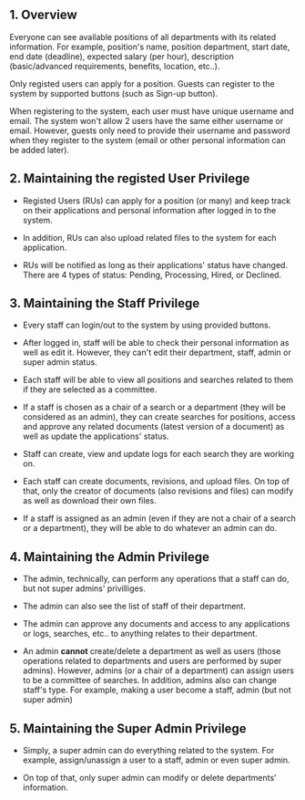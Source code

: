 ## 1. Overview

Everyone can see available positions of all departments with its related information. For example, position's name, position department, start date, end date (deadline), expected salary (per hour), description (basic/advanced requirements, benefits, location, etc..).

Only registed users can apply for a position. Guests can register to the system by supported buttons (such as Sign-up button).

When registering to the system, each user must have unique username and email. The system won't allow 2 users have the same either username or email. However, guests only need to provide their username and password when they register to the system (email or other personal information can be added later).

## 2. Maintaining the registed User Privilege 

 * Registed Users (RUs) can apply for a position (or many) and keep track on their applications and personal information after logged in to the system.
  
 * In addition, RUs can also upload related files to the system for each application.
   
 * RUs will be notified as long as their applications' status have changed. There are 4 types of status: Pending, Processing, Hired, or Declined.
 
## 3. Maintaining the Staff Privilege 

* Every staff can login/out to the system by using provided buttons.

* After logged in, staff will be able to check their personal information as well as edit it. However, they can't edit their department, staff, admin or super admin status. 

* Each staff will be able to view all positions and searches related to them if they are selected as a committee.

* If a staff is chosen as a chair of a search or a department (they will be considered as an admin), they can create searches for positions, access and approve any related documents (latest version of a document) as well as update the applications' status.

* Staff can create, view and update logs for each search they are working on. 

* Each staff can create documents, revisions, and upload files. On top of that, only the creator of documents (also revisions and files) can modify as well as download their own files.

* If a staff is assigned as an admin (even if they are not a chair of a search or a department), they will be able to do whatever an admin can do.

## 4. Maintaining the Admin Privilege 

* The admin, technically, can perform any operations that a staff can do, but not super admins' privilliges.

* The admin can also see the list of staff of their department.

* The admin can approve any documents and access to any applications or logs, searches, etc.. to anything relates to their department.

* An admin **cannot** create/delete a department as well as users (those operations related to departments and users are performed by super admins). However, admins (or a chair of a department) can assign users to be a committee of searches. In addition, admins also can change staff's type. For example, making a user become a staff, admin (but not super admin)

## 5. Maintaining the Super Admin Privilege

* Simply, a super admin can do everything related to the system. For example, assign/unassign a user to a staff, admin or even super admin.

* On top of that, only super admin can modify or delete departments' information. 



 

